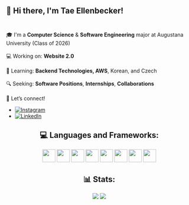 ## 👋 Hi there, I'm Tae Ellenbecker!<br><br>
🎓 I'm a **Computer Science** & **Software Engineering** major at Augustana University (Class of 2026)<br><br>
💻 Working on: **Website 2.0**<br><br>
🧠 Learning: **Backend Technologies, AWS**, Korean, and Czech <br><br>
🔍 Seeking: **Software Positions**, **Internships**, **Collaborations**<br><br>
🚀 Let’s connect!<br>
  - [![Instagram](https://img.shields.io/badge/Instagram-%23E4405F.svg?logo=Instagram&logoColor=white)](https://instagram.com/tae.ellenbecker) 
  - [![LinkedIn](https://img.shields.io/badge/LinkedIn-%230077B5.svg?logo=linkedin&logoColor=white)](https://www.linkedin.com/in/tae-ellenbecker-384194225/) 

<h2 align="center">💻 Languages and Frameworks:</h2>

<p align="center">
  <img src="https://cdn.jsdelivr.net/gh/devicons/devicon@latest/icons/java/java-original.svg" height="35" />
  <img src="https://cdn.jsdelivr.net/gh/devicons/devicon@latest/icons/python/python-original.svg" height="35" />
  <img src="https://cdn.jsdelivr.net/gh/devicons/devicon@latest/icons/cplusplus/cplusplus-original.svg" height="35" />
  <img src="https://cdn.jsdelivr.net/gh/devicons/devicon@latest/icons/c/c-original.svg" height="35" />
  <img src="https://cdn.jsdelivr.net/gh/devicons/devicon@latest/icons/html5/html5-original.svg" height="35"/>
  <img src="https://cdn.jsdelivr.net/gh/devicons/devicon@latest/icons/css3/css3-original.svg" height="35"/>
  <img src="https://cdn.jsdelivr.net/gh/devicons/devicon@latest/icons/javascript/javascript-original.svg" height="35"/>
  <img src="https://cdn.jsdelivr.net/gh/devicons/devicon@latest/icons/nodejs/nodejs-original.svg" height="35"/>
</p>


<h2 align="center">📊 Stats:</h2>

<p align="center">
  <img src="https://nirzak-streak-stats.vercel.app/?user=TaeEllenbecker&theme=dark&hide_border=false" />
  <img src="https://github-readme-stats.vercel.app/api/top-langs/?username=TaeEllenbecker&theme=dark&hide_border=false&include_all_commits=true&count_private=true&layout=compact" />
</p>
